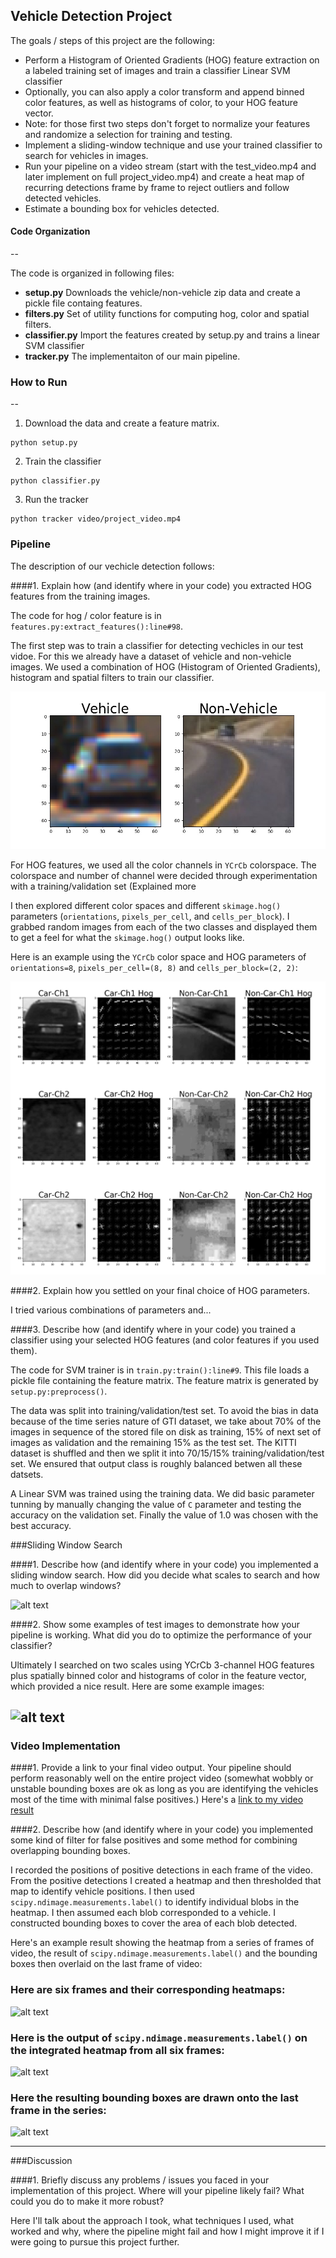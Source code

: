 ## Vehicle Detection Project

The goals / steps of this project are the following:

* Perform a Histogram of Oriented Gradients (HOG) feature extraction on a labeled training set of images and train a classifier Linear SVM classifier
* Optionally, you can also apply a color transform and append binned color features, as well as histograms of color, to your HOG feature vector. 
* Note: for those first two steps don't forget to normalize your features and randomize a selection for training and testing.
* Implement a sliding-window technique and use your trained classifier to search for vehicles in images.
* Run your pipeline on a video stream (start with the test_video.mp4 and later implement on full project_video.mp4) and create a heat map of recurring detections frame by frame to reject outliers and follow detected vehicles.
* Estimate a bounding box for vehicles detected.

[//]: # (Image References)
[image1]: ./output_images/car_nocar.jpg
[image2]: ./output_images/hog_features.jpg
[image3]: ./examples/sliding_windows.jpg
[image4]: ./examples/sliding_window.jpg
[image5]: ./examples/bboxes_and_heat.png
[image6]: ./examples/labels_map.png
[image7]: ./examples/output_bboxes.png
[video1]: ./project_video.mp4

#### Code Organization
--

The code is organized in following files:


* **setup.py** Downloads the vehicle/non-vehicle zip data and create a pickle file containg features.
* **filters.py** Set of utility functions for computing hog, color and spatial filters.
* **classifier.py** Import the features created by setup.py and trains a linear SVM classifier
* **tracker.py** The implementaiton of our main pipeline. 


### How to Run
--
1. Download the data and create a feature matrix. 
```
python setup.py
```
2. Train the classifier
```
python classifier.py
```
3. Run the tracker
```
python tracker video/project_video.mp4
```

### Pipeline

The description of our vechicle detection follows:

####1. Explain how (and identify where in your code) you extracted HOG features from the training images.

The code for hog / color feature is in `features.py:extract_features():line#98`.

The first step was to train a classifier for detecting vechicles in our test vidoe. For this we already have a dataset of vehicle and non-vehicle images. We used a combination of HOG (Histogram of Oriented Gradients), histogram and spatial filters to train our classifier. 

![alt text][image1]

For HOG features, we used all the color channels in `YCrCb` colorspace. The colorspace and number of channel were decided through experimentation with a training/validation set (Explained more 

I then explored different color spaces and different `skimage.hog()` parameters (`orientations`, `pixels_per_cell`, and `cells_per_block`).  I grabbed random images from each of the two classes and displayed them to get a feel for what the `skimage.hog()` output looks like.

Here is an example using the `YCrCb` color space and HOG parameters of `orientations=8`, `pixels_per_cell=(8, 8)` and `cells_per_block=(2, 2)`:


![alt text][image2]

####2. Explain how you settled on your final choice of HOG parameters.

I tried various combinations of parameters and...

####3. Describe how (and identify where in your code) you trained a classifier using your selected HOG features (and color features if you used them).

The code for SVM trainer is in `train.py:train():line#9`. This file loads a pickle file containing the feature matrix. The feature matrix is generated by `setup.py:preprocess()`. 

The data was split into training/validation/test set. To avoid the bias in data because of the time series nature of GTI dataset, we take about 70% of the images in sequence of the stored file on disk as training, 15% of next set of images as validation and the remaining 15% as the test set. The KITTI dataset is shuffled and then we split it into 70/15/15% training/validation/test set. We ensured that output class is roughly balanced betwen all these datsets. 

A Linear SVM was trained using the training data. We did basic parameter tunning by manually changing the value of `C` parameter and testing the accuracy on the validation set. Finally the value of 1.0 was chosen with the best accuracy. 

###Sliding Window Search

####1. Describe how (and identify where in your code) you implemented a sliding window search.  How did you decide what scales to search and how much to overlap windows?



![alt text][image3]

####2. Show some examples of test images to demonstrate how your pipeline is working.  What did you do to optimize the performance of your classifier?

Ultimately I searched on two scales using YCrCb 3-channel HOG features plus spatially binned color and histograms of color in the feature vector, which provided a nice result.  Here are some example images:

![alt text][image4]
---

### Video Implementation

####1. Provide a link to your final video output.  Your pipeline should perform reasonably well on the entire project video (somewhat wobbly or unstable bounding boxes are ok as long as you are identifying the vehicles most of the time with minimal false positives.)
Here's a [link to my video result](./project_video.mp4)


####2. Describe how (and identify where in your code) you implemented some kind of filter for false positives and some method for combining overlapping bounding boxes.

I recorded the positions of positive detections in each frame of the video.  From the positive detections I created a heatmap and then thresholded that map to identify vehicle positions.  I then used `scipy.ndimage.measurements.label()` to identify individual blobs in the heatmap.  I then assumed each blob corresponded to a vehicle.  I constructed bounding boxes to cover the area of each blob detected.  

Here's an example result showing the heatmap from a series of frames of video, the result of `scipy.ndimage.measurements.label()` and the bounding boxes then overlaid on the last frame of video:

### Here are six frames and their corresponding heatmaps:

![alt text][image5]

### Here is the output of `scipy.ndimage.measurements.label()` on the integrated heatmap from all six frames:
![alt text][image6]

### Here the resulting bounding boxes are drawn onto the last frame in the series:
![alt text][image7]



---

###Discussion

####1. Briefly discuss any problems / issues you faced in your implementation of this project.  Where will your pipeline likely fail?  What could you do to make it more robust?

Here I'll talk about the approach I took, what techniques I used, what worked and why, where the pipeline might fail and how I might improve it if I were going to pursue this project further.  

